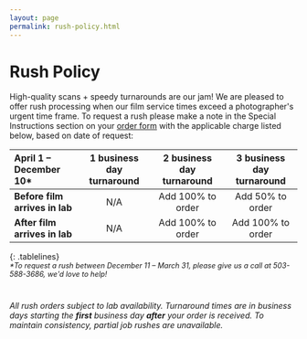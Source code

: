 ```yaml
---
layout: page
permalink: rush-policy.html
---
```

<style>
.tablelines th {
    border-bottom: 2px solid #424242;
    padding: .3em 1em .3em 1em;
}
.tablelines td {
    border-bottom: 1px solid #424242;
    padding: .3em 1em .3em 1em;
}
.tablelines tr:last-child td {
    border: none;
}
ol, ul {
    padding-left: 3em;
}
p {
    margin-bottom: 0;
}
.entry h1 {
    border-bottom: 1px solid #ccc;
}
.disclaimer {
    font-size: .9em;
    font-style: italic;
    padding-bottom: 25px;
}
</style>

# Rush Policy

High-quality scans + speedy turnarounds are our jam! We are pleased to offer rush processing when our film service times exceed a photographer's urgent time frame. To request a rush please make a note in the Special Instructions section on your <a href="{{site.baseurl}}/images/PhotoVision-Film-Order-Form-Dec-2017.pdf" target="_blank">order form</a> with the applicable charge listed below, based on date of request:

| **April 1 – December 10*** | **1 business day turnaround** | **2 business day turnaround** | **3 business day turnaround** |
| :--- | :---: | :---: | :---: |
| **Before film arrives in lab** |	N/A	| Add 100% to order | Add 50% to order |
| **After film arrives in lab** | N/A | Add 100% to order | Add 100% to order |
{: .tablelines}
<div class="disclaimer">*To request a rush between December 11 – March 31, please give us a call at 503-588-3686, we'd love to help!</div>

*All rush orders subject to lab availability. Turnaround times are in business days starting the **first** business day **after** your order is received. To maintain consistency, partial job rushes are unavailable.*

